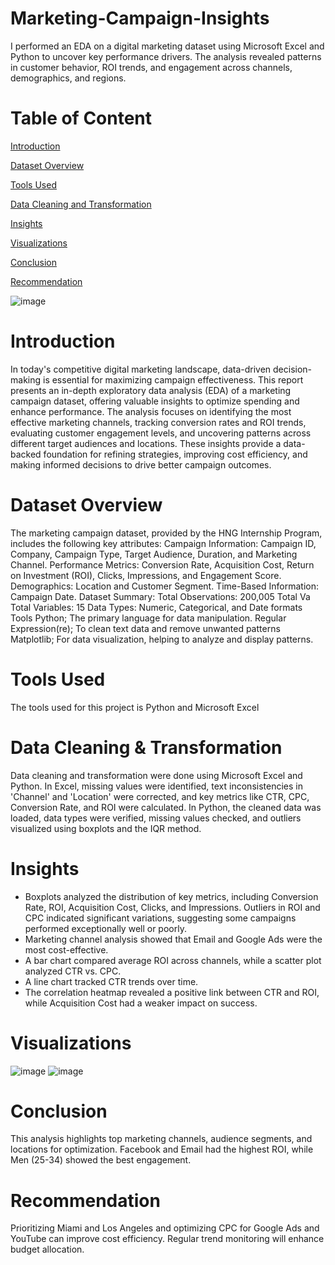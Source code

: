 # Marketing-Campaign-Insights
I performed an EDA on a digital marketing dataset using Microsoft Excel and Python to uncover key performance drivers. The analysis revealed patterns in customer behavior, ROI trends, and engagement across channels, demographics, and regions.

# Table of Content
[Introduction](https://github.com/Humairah9/Marketing-Campaign-Insights/edit/main/README.md#introduction)

[Dataset Overview](https://github.com/Humairah9/Marketing-Campaign-Insights/edit/main/README.md#dataset-overview)

[Tools Used](https://github.com/Humairah9/Marketing-Campaign-Insights/edit/main/README.md#tools-used)

[Data Cleaning and Transformation](https://github.com/Humairah9/Marketing-Campaign-Insights/edit/main/README.md#data-cleaning--transformation)

[Insights](https://github.com/Humairah9/Marketing-Campaign-Insights/edit/main/README.md#insights)

[Visualizations](https://github.com/Humairah9/Marketing-Campaign-Insights/edit/main/README.md#visualizationws)

[Conclusion](https://github.com/Humairah9/Marketing-Campaign-Insights/edit/main/README.md#conclusion)

[Recommendation](https://github.com/Humairah9/Marketing-Campaign-Insights/edit/main/README.md#recommendations)

![image](https://github.com/user-attachments/assets/25d50196-4b5b-44b6-ab55-de8982aebb17)

# Introduction 
In today's competitive digital marketing landscape, data-driven decision-making is essential for maximizing campaign effectiveness. This report presents an in-depth exploratory data analysis (EDA) of a marketing campaign dataset, offering valuable insights to optimize spending and enhance performance. 
The analysis focuses on identifying the most effective marketing channels, tracking conversion rates and ROI trends, evaluating customer engagement levels, and uncovering patterns across different target audiences and locations. These insights provide a data-backed foundation for refining strategies, improving cost efficiency, and making informed decisions to drive better campaign outcomes.

# Dataset Overview
The marketing campaign dataset, provided by the HNG Internship Program, includes the following key attributes:
Campaign Information: Campaign ID, Company, Campaign Type, Target Audience, Duration, and Marketing Channel.
Performance Metrics: Conversion Rate, Acquisition Cost, Return on Investment (ROI), Clicks, Impressions, and Engagement Score.
Demographics: Location and Customer Segment.
Time-Based Information: Campaign Date.
Dataset Summary:
Total Observations: 200,005
Total Va
Total Variables: 15
Data Types: Numeric, Categorical, and Date formats
Tools
Python; The primary language for data manipulation.
Regular Expression(re); To clean text data and remove unwanted patterns
Matplotlib; For data visualization, helping to analyze and display patterns.

# Tools Used 
The tools used for this project is Python and Microsoft Excel

# Data Cleaning & Transformation
Data cleaning and transformation were done using Microsoft Excel and Python. In Excel, missing values were identified, text inconsistencies in 'Channel' and 'Location' were corrected, and key metrics like CTR, CPC, Conversion Rate, and ROI were calculated. In Python, the cleaned data was loaded, data types were verified, missing values checked, and outliers visualized using boxplots and the IQR method.

# Insights
- Boxplots analyzed the distribution of key metrics, including Conversion Rate, ROI, Acquisition Cost, Clicks, and Impressions. Outliers in ROI and CPC indicated significant variations, suggesting some campaigns performed exceptionally well or poorly.
- Marketing channel analysis showed that Email and Google Ads were the most cost-effective.
- A bar chart compared average ROI across channels, while a scatter plot analyzed CTR vs. CPC.
- A line chart tracked CTR trends over time.
- The correlation heatmap revealed a positive link between CTR and ROI, while Acquisition Cost had a weaker impact on success.

 # Visualizations
 ![image](https://github.com/user-attachments/assets/5566189e-fb24-4493-9334-c9a1f0b39243)
 ![image](https://github.com/user-attachments/assets/4d29ca5d-e734-4594-8304-cbdfa16bbea5)

# Conclusion
This analysis highlights top marketing channels, audience segments, and locations for optimization. Facebook and Email had the highest ROI, while Men (25-34) showed the best engagement.

# Recommendation
Prioritizing Miami and Los Angeles and optimizing CPC for Google Ads and YouTube can improve cost efficiency. Regular trend monitoring will enhance budget allocation.













